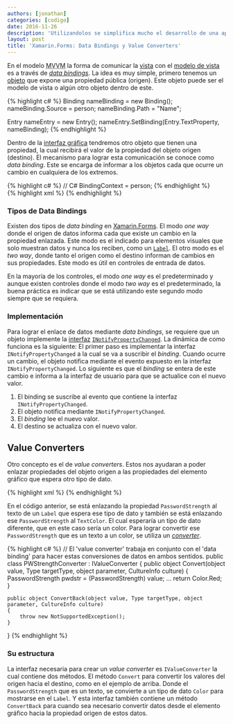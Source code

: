 ```yaml
---
authors: [jonathan]
categories: [codigo]
date: 2016-11-26
description: 'Utilizandolos se simplifica mucho el desarrollo de una app.'
layout: post
title: 'Xamarin.Forms: Data Bindings y Value Converters'
---
```


En el modelo <abbr title="Model–View–ViewModel">MVVM</abbr> la forma de comunicar la [vista][vista] con el [modelo de vista][modelo-de-vista] es a través de *[data bindings][data-bindings]*. La idea es muy simple, primero tenemos un [objeto][objeto] que expone una propiedad pública (origen). Este objeto puede ser el modelo de vista o algún otro objeto dentro de este.<!--more-->

{% highlight c# %}
Binding nameBinding = new Binding();
nameBinding.Source = person;
nameBinding.Path = "Name";

Entry nameEntry = new Entry();
nameEntry.SetBinding(Entry.TextProperty, nameBinding);
{% endhighlight %}

Dentro de la [interfaz gráfica][interfaz-grafica] tendremos otro objeto que tienen una propiedad, la cual recibirá el valor de la propiedad del objeto origen (destino). El mecanismo para lograr esta comunicación se conoce como *data binding*. Este se encarga de informar a los objetos cada que ocurre un cambio en cualquiera de los extremos.

<div class="row">
	<div class="col">
{% highlight c# %}
// C#
BindingContext = person;
{% endhighlight %}
	</div>
	<div class="col">
{% highlight xml %}
<!-- XAML -->
<Entry Text="{Binding Name}" />
{% endhighlight %}
	</div>
</div>

### Tipos de Data Bindings

Existen dos tipos de *data binding* en [Xamarin.Forms][xamarin-forms]. El modo *one way* donde el origen de datos informa cada que existe un cambio en la propiedad enlazada. Este modo es el indicado para elementos visuales que solo muestran datos y nunca los reciben, como un [`Label`][label]. El otro modo es el *two way*, donde  tanto el origen como el destino informan de cambios en sus propiedades. Este modo es útil en controles de entrada de datos.

En la mayoría de los controles, el modo *one way* es el predeterminado y aunque existen controles donde el modo *two way* es el predeterminado, la buena práctica es indicar que se está utilizando este segundo modo siempre que se requiera.

### Implementación

Para lograr el enlace de datos mediante *data bindings*, se requiere que un objeto implemente la [interfaz][interfaz]  [`INotifyPropertyChanged`][inotifypropertychanged]. La dinámica de como funciona es la siguiente: El primer paso es implementar la interfaz `INotifyPropertyChanged` a la cual se va a suscribir el *binding*. Cuando ocurre un cambio, el objeto notifica mediante el evento expuesto en la interfaz `INotifyPropertyChanged`. Lo siguiente es que el *binding* se entera de este cambio e informa a la interfaz de usuario para que se actualice con el nuevo valor.

1. El binding se suscribe al evento que contiene la interfaz `INotifyPropertyChanged`. 
2. El objeto notifica mediante `INotifyPropertyChanged`.
3. El *binding* lee el nuevo valor.
4. El destino se actualiza con el nuevo valor.

## Value Converters

Otro concepto es el de *value converters*. Estos nos ayudaran a poder enlazar propiedades del objeto origen a las propiedades del elemento gráfico que espera otro tipo de dato.

{% highlight xml %}
<Label Text="{Binding PasswordStrength}"
       TextColor="{Binding PasswordStrength}"
       FontSize="24" />
{% endhighlight %}

En el código anterior, se está enlazando la propiedad `PasswordStrength` al texto de un `Label` que espera ese tipo de dato y también se está enlazando ese `PasswordStrength` al `TextColor`. El cual esperaría un tipo de dato diferente, que en este caso sería un color. Para lograr convertir ese `PasswordStrength` que es un texto a un color, se utiliza un [*converter*][converter].

{% highlight c# %}
// El 'value converter' trabaja en conjunto con el 'data binding' para hacer estas conversiones de datos en ambos sentidos.
public class PWStrengthConverter : IValueConverter
{
	public object Convert(object value, Type targetType, object parameter, CultureInfo culture)
	{
		PasswordStrength pwdstr = (PasswordStrength) value;
		...
		return Color.Red;
	}
	
	public object ConvertBack(object value, Type targetType, object parameter, CultureInfo culture)
	{
		throw new NotSupportedException();
	}
}
{% endhighlight %}

### Su estructura

La interfaz necesaria para crear un *value converter* es `IValueConverter` la cual contiene dos métodos. El método `Convert` para convertir los valores del origen hacia el destino, como en el ejemplo de arriba. Donde el `PasswordStrength` que es un texto, se convierte a un tipo de dato `Color` para mostrarse en el `Label`. Y esta interfaz también contiene un método `ConvertBack` para cuando sea necesario convertir datos desde el elemento gráfico hacia la propiedad origen de estos datos.

[vista]: https://developer.xamarin.com/guides/xamarin-forms/controls/views/
[modelo-de-vista]: https://developer.xamarin.com/guides/xamarin-forms/xaml/xaml-basics/data_bindings_to_mvvm/
[data-bindings]: https://developer.xamarin.com/guides/xamarin-forms/xaml/xaml-basics/data_binding_basics/
[objeto]: https://es.wikipedia.org/wiki/Objeto_(programaci%C3%B3n)
[xamarin-forms]: https://developer.xamarin.com/guides/xamarin-forms/getting-started/
[label]: https://developer.xamarin.com/guides/xamarin-forms/user-interface/text/label/
[interfaz-grafica]: https://developer.xamarin.com/guides/xamarin-forms/user-interface/
[interfaz]: https://msdn.microsoft.com/en-us/library/87d83y5b.aspx
[inotifypropertychanged]: https://developer.xamarin.com/api/type/System.ComponentModel.INotifyPropertyChanged/
[converter]: https://developer.xamarin.com/api/property/Xamarin.Forms.Binding.Converter/